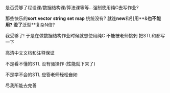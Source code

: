 是否受够了程设课/数据结构课/算法课等等...强制使用纯C去写作业?

那些快乐的**sort** **vector** **string** **set** **map** 统统没有? 就连**new**和引用**&**也不能用? 没了**泛型**复杂N倍?

我受够了! 于是在做数据结构作业时候就想使用纯C ~~不能被老师挑刺~~ 把STL和都写一下



高清中文文档和注释保证

不是看不懂的STL 没有骚操作 (性能就下来了)

不是学不会的STL ~~应答老师轻松自如~~



尽我所能去完善

